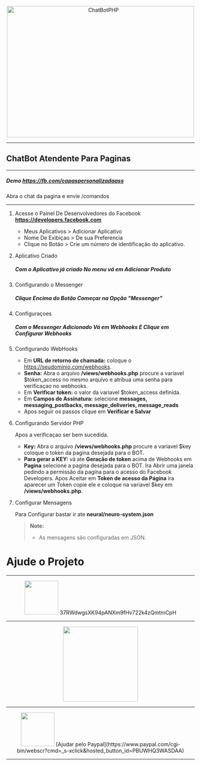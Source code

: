 
<p align="center"> <img src="https://i.imgur.com/WxWSy8C.gif" alt="ChatBotPHP" width="500" height="350"/> </p>

----------

## ChatBot Atendente Para Paginas

----------

##### Demo https://fb.com/capaspersonalizadaass
Abra o chat da pagina e envie /comandos    
    

----------

 1. Acesse o Painel De Desenvolvedores do Facebook **https://developers.facebook.com**

 
	 * Meus Aplicativos > Adicionar Aplicativo
	 * Nome De Exibiçao > De sua Preferencia
	 * Clique no Botão > Crie um número de identificação do aplicativo.
	
 2. Aplicativo Criado

	##### Com o Aplicativo já criado  No menu vá em  **Adicionar Produto**
	

 3. Configurando o Messenger

	##### Clique Encima do Botão Começar na Opção **"Messenger"**

 4. Configuraçoes

	##### Com o Messenger Adicionado Vá em **Webhooks** E Clique em **Configurar Webhooks**

 5. Configurando WebHooks


	- Em **URL de retorno de chamada:** coloque o https://seudominio.com/webhooks.
	- **Senha:** Abra o arquivo **/views/webhooks.php** procure a variavel $token_access no mesmo arquivo e atribua uma senha para verificaçao no webhooks.
	- Em **Verificar token:** o valor da variavel $token_access definida.
	- Em **Campos de Assinatura:** selecione **messages, messaging_postbacks, message_deliveries, message_reads**
	- Apos seguir os passos clique em **Verificar e Salvar**
 6. Configurando Servidor PHP

	Apos a verificaçao ser bem sucedida.
	
	- **Key:** Abra o arquivo **/views/webhooks.php** procure a variavel $key coloque o token da pagina desejada para o BOT. 
	- **Para gerar a KEY:** vá ate **Geração de token** acima de Webhooks em **Pagina** selecione a pagina desejada para o BOT. Ira Abrir uma janela pedindo a permissão da pagina para o acesso do Facebook Developers. Apos Aceitar em **Token de acesso da Página** ira aparecer um Token copie ele e coloque na variavel $key em **/views/webhooks.php**.


 7. Configurar Mensagens

	Para Configurar bastar ir ate **neural/neuro-system.json** 
	> **Note:**
	> - As mensagens são configuradas em JSON.



 # Ajude o Projeto
 
___________

<p align="center"><img src="http://imgur.com/qtrPadk.jpg" width="90" /> 37RWdwgsXK94pANXm9fHv722k4zQmtmCpH  </p> 

--------------------------

<p align="center"><img src="https://chart.googleapis.com/chart?chs=240x240&choe=UTF-8&chld=M%7C0&cht=qr&chl=37RWdwgsXK94pANXm9fHv722k4zQmtmCpH" width="200"/></p> 

--------------------------

<p align="center"><img src="http://i.imgur.com/PJNAV7l.png" width="90"/> [Ajudar pelo Paypal](https://www.paypal.com/cgi-bin/webscr?cmd=_s-xclick&hosted_button_id=PBUWHQ3WASDAA) </p> 

--------------------------
